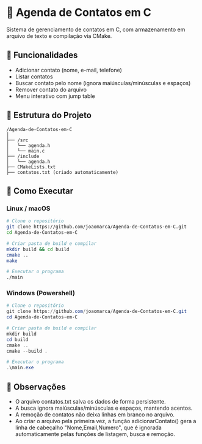# 📒 Agenda de Contatos em C

Sistema de gerenciamento de contatos em C, com armazenamento em arquivo de texto e compilação via CMake.

## 📝 Funcionalidades
- Adicionar contato (nome, e-mail, telefone)
- Listar contatos
- Buscar contato pelo nome (ignora maiúsculas/minúsculas e espaços)
- Remover contato do arquivo
- Menu interativo com jump table

## 📁 Estrutura do Projeto
```
/Agenda-de-Contatos-em-C
│
├── /src
│   └── agenda.h
│   └── main.c
├── /include
│   └── agenda.h
├── CMakeLists.txt
├── contatos.txt (criado automaticamente)
```

## 🚀 Como Executar

### Linux / macOS
```bash
# Clone o repositório
git clone https://github.com/joaomarca/Agenda-de-Contatos-em-C.git
cd Agenda-de-Contatos-em-C

# Criar pasta de build e compilar
mkdir build && cd build
cmake ..
make

# Executar o programa
./main
```

### Windows (Powershell)
```powershell
# Clone o repositório
git clone https://github.com/joaomarca/Agenda-de-Contatos-em-C.git
cd Agenda-de-Contatos-em-C

# Criar pasta de build e compilar
mkdir build
cd build
cmake ..
cmake --build .

# Executar o programa
.\main.exe
```


## 📝 Observações
- O arquivo contatos.txt salva os dados de forma persistente.
- A busca ignora maiúsculas/minúsculas e espaços, mantendo acentos.
- A remoção de contatos não deixa linhas em branco no arquivo.
- Ao criar o arquivo pela primeira vez, a função adicionarContato() gera a linha de cabeçalho "Nome,Email,Numero", que é ignorada automaticamente pelas funções de listagem, busca e remoção.


